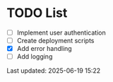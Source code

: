 # TODO List

- [ ] Implement user authentication
- [ ] Create deployment scripts
- [x] Add error handling
- [ ] Add logging

Last updated: 2025-06-19 15:22
